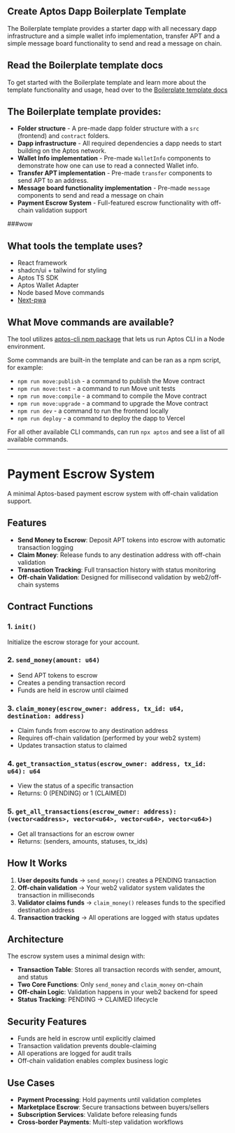 ## Create Aptos Dapp Boilerplate Template

The Boilerplate template provides a starter dapp with all necessary dapp infrastructure and a simple wallet info implementation, transfer APT and a simple message board functionality to send and read a message on chain.

## Read the Boilerplate template docs
To get started with the Boilerplate template and learn more about the template functionality and usage, head over to the [Boilerplate template docs](https://learn.aptoslabs.com/en/dapp-templates/boilerplate-template) 


## The Boilerplate template provides:

- **Folder structure** - A pre-made dapp folder structure with a `src` (frontend) and `contract` folders.
- **Dapp infrastructure** - All required dependencies a dapp needs to start building on the Aptos network.
- **Wallet Info implementation** - Pre-made `WalletInfo` components to demonstrate how one can use to read a connected Wallet info.
- **Transfer APT implementation** - Pre-made `transfer` components to send APT to an address.
- **Message board functionality implementation** - Pre-made `message` components to send and read a message on chain
- **Payment Escrow System** - Full-featured escrow functionality with off-chain validation support

###wow


## What tools the template uses?

- React framework
- shadcn/ui + tailwind for styling
- Aptos TS SDK
- Aptos Wallet Adapter
- Node based Move commands
- [Next-pwa](https://ducanh-next-pwa.vercel.app/)

## What Move commands are available?

The tool utilizes [aptos-cli npm package](https://github.com/aptos-labs/aptos-cli) that lets us run Aptos CLI in a Node environment.

Some commands are built-in the template and can be ran as a npm script, for example:

- `npm run move:publish` - a command to publish the Move contract
- `npm run move:test` - a command to run Move unit tests
- `npm run move:compile` - a command to compile the Move contract
- `npm run move:upgrade` - a command to upgrade the Move contract
- `npm run dev` - a command to run the frontend locally
- `npm run deploy` - a command to deploy the dapp to Vercel

For all other available CLI commands, can run `npx aptos` and see a list of all available commands.

---

# Payment Escrow System

A minimal Aptos-based payment escrow system with off-chain validation support.

## Features

- **Send Money to Escrow**: Deposit APT tokens into escrow with automatic transaction logging
- **Claim Money**: Release funds to any destination address with off-chain validation
- **Transaction Tracking**: Full transaction history with status monitoring
- **Off-chain Validation**: Designed for millisecond validation by web2/off-chain systems

## Contract Functions

### 1. `init()`
Initialize the escrow storage for your account.

### 2. `send_money(amount: u64)`
- Send APT tokens to escrow
- Creates a pending transaction record
- Funds are held in escrow until claimed

### 3. `claim_money(escrow_owner: address, tx_id: u64, destination: address)`
- Claim funds from escrow to any destination address
- Requires off-chain validation (performed by your web2 system)
- Updates transaction status to claimed

### 4. `get_transaction_status(escrow_owner: address, tx_id: u64): u64`
- View the status of a specific transaction
- Returns: 0 (PENDING) or 1 (CLAIMED)

### 5. `get_all_transactions(escrow_owner: address): (vector<address>, vector<u64>, vector<u64>, vector<u64>)`
- Get all transactions for an escrow owner
- Returns: (senders, amounts, statuses, tx_ids)

## How It Works

1. **User deposits funds** → `send_money()` creates a PENDING transaction
2. **Off-chain validation** → Your web2 validator system validates the transaction in milliseconds
3. **Validator claims funds** → `claim_money()` releases funds to the specified destination address
4. **Transaction tracking** → All operations are logged with status updates

## Architecture

The escrow system uses a minimal design with:
- **Transaction Table**: Stores all transaction records with sender, amount, and status
- **Two Core Functions**: Only `send_money` and `claim_money` on-chain
- **Off-chain Logic**: Validation happens in your web2 backend for speed
- **Status Tracking**: PENDING → CLAIMED lifecycle

## Security Features

- Funds are held in escrow until explicitly claimed
- Transaction validation prevents double-claiming
- All operations are logged for audit trails
- Off-chain validation enables complex business logic

## Use Cases

- **Payment Processing**: Hold payments until validation completes
- **Marketplace Escrow**: Secure transactions between buyers/sellers
- **Subscription Services**: Validate before releasing funds
- **Cross-border Payments**: Multi-step validation workflows
